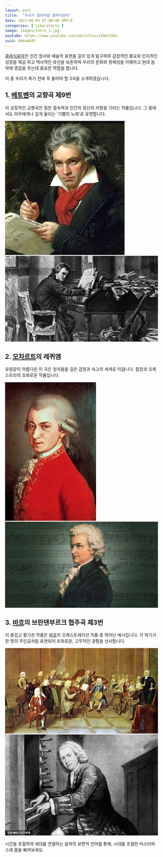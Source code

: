 ```yaml
---
layout: post
title:  "우리가 알아야할 클래식음악"
date: 2023-06-03 07:00:00 GMT+9
categories: [ LiberalArts ]
image: images/intro_1.jpg
youtube: https://www.youtube.com/watch?v=cviS66JlEUc
uuid: 946a4845
---
```


[클래식음악][topic]은 인간 정서와 예술적 표현을 깊이 있게 탐구하여 감정적인 풍요와 인지적인 성장을 제공 하고 역사적인 유산을 보존하며 우리의 문화와 정체성을 이해하고 현대 음악에 영감을 주는데 중요한 역할을 합니다.

이 중 우리가 죽기 전에 꼭 들어야 할 3곡을 소개하겠습니다.

## 1. [베토벤][main1]의 교향곡 제9번

이 상징적인 교향곡은 힘찬 결속력과 인간의 정신의 저항을 기리는 작품입니다. 그 중에서도 아무에게나 깊게 울리는 '기쁨의 노래'로 유명합니다.

![1_1.jpg](images/1_1.jpg)
![1_2.jpg](images/1_2.jpg)

## 2. [모차르트][main2]의 레퀴엠

유령같이 아름다운 이 곡은 청자들을 깊은 감정과 숙고의 세계로 이끕니다. 합창과 오케스트라의 조화로운 작품입니다.

![2_1.jpg](images/2_1.jpg)
![2_2.jpg](images/2_2.webp)

## 3. [바흐][main3]의 브란덴부르크 협주곡 제3번

이 즐겁고 활기찬 작품은 [바흐][main3]의 오케스트레이션 작품 중 뛰어난 예시입니다. 각 악기가 한 명의 주인공처럼 표현되어 조화로운, 고무적인 경험을 선사합니다.

![3_1.jpg](images/3_1.jpg)
![3_2.jpg](images/3_2.jpg)

시간을 초월하여 세대를 연결하는 음악의 보편적 언어를 통해, 시대를 초월한 마스터피스에 몸을 빠져보세요.

[topic]: https://www.google.com/search?q=클래식음악
[main1]: https://www.google.com/search?q=모차르트
[main2]: https://www.google.com/search?q=바흐
[main3]: https://www.google.com/search?q=베토벤
